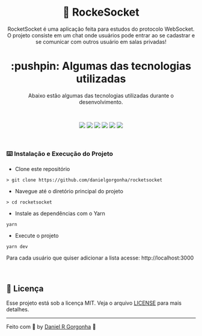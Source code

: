 <h1 align="center">🚀 RockeSocket</h1>
<p align="center">
  RocketSocket é uma aplicação feita para estudos do protocolo WebSocket. O projeto consiste em um chat onde usuários pode entrar ao se cadastrar e se comunicar com outros usuário em salas privadas!
  <br>
</p>

<h1 align="center">:pushpin: Algumas das tecnologias utilizadas</h1>
<p align="center">
  Abaixo estão algumas das tecnologias utilizadas durante o desenvolvimento.
</p>
<br/>
<p align="center">
  <img  src="https://img.shields.io/badge/-Yarn-2C8EBB?&style=for-the-badge&logoColor=fff&logo=yarn&logoWidth=25"/>
  <img  src="https://img.shields.io/badge/-TypeScript-3178C6?&style=for-the-badge&logoColor=fff&logo=TypeScript&logoWidth=25"/>
  <img  src="https://img.shields.io/badge/-Node.js-339933?&style=for-the-badge&logoColor=fff&logo=Node.js&logoWidth=25"/>
  <img  src="https://img.shields.io/badge/Socket.io-black?style=for-the-badge&logo=socket.io&badgeColor=010101"/>
  <img  src="https://img.shields.io/badge/express.js-%23404d59.svg?style=for-the-badge&logo=express&logoColor=%2361DAFB"/>
  <img  src="https://img.shields.io/badge/MongoDB-%234ea94b.svg?style=for-the-badge&logo=mongodb&logoColor=white"/>
</p>
<p align="left">
<br/>


### :keyboard: Instalação e Execução do Projeto

- Clone este repositório

```
> git clone https://github.com/danielgorgonha/rocketsocket
```

- Navegue até o diretório principal do projeto

```
> cd rocketsocket
```

- Instale as dependências com o Yarn

```
yarn
```

- Execute o projeto

```
yarn dev
```

Para cada usuário que quiser adicionar a lista acesse: http://localhost:3000
</p>
<br/>

## :memo: Licença

Esse projeto está sob a licença MIT. Veja o arquivo [LICENSE](https://github.com/git/git-scm.com/blob/master/MIT-LICENSE.txt) para mais detalhes.

---

Feito com 💜 by <a href="https://www.linkedin.com/in/danielgorgonha/">Daniel R Gorgonha</a> :wave:
